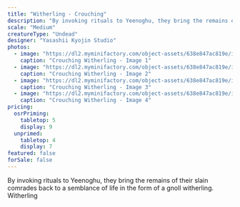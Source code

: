 ```yaml
---
title: "Witherling - Crouching"
description: "By invoking rituals to Yeenoghu, they bring the remains of their slain comrades back to a semblance of life in the form of a gnoll witherling. Witherling"
scale: "Medium"
creatureType: "Undead"
designer: "Yasashii Kyojin Studio"
photos:
  - image: "https://dl2.myminifactory.com/object-assets/638e847ac819e/images/720X720-witherling-04-ps.jpg"
    caption: "Crouching Witherling - Image 1"
  - image: "https://dl2.myminifactory.com/object-assets/638e847ac819e/images/720X720-witherling-04-c.jpg"
    caption: "Crouching Witherling - Image 2"
  - image: "https://dl2.myminifactory.com/object-assets/638e847ac819e/images/720X720-witherling-04-b.jpg"
    caption: "Crouching Witherling - Image 3"
  - image: "https://dl2.myminifactory.com/object-assets/638e847ac819e/images/720X720-witherling-04-scale.jpg"
    caption: "Crouching Witherling - Image 4"
pricing:
  osrPriming:
    tabletop: 5
    display: 9
  unprimed:
    tabletop: 4
    display: 7
featured: false
forSale: false
---
```


By invoking rituals to Yeenoghu, they bring the remains of their slain comrades back to a semblance of life in the form of a gnoll witherling. Witherling